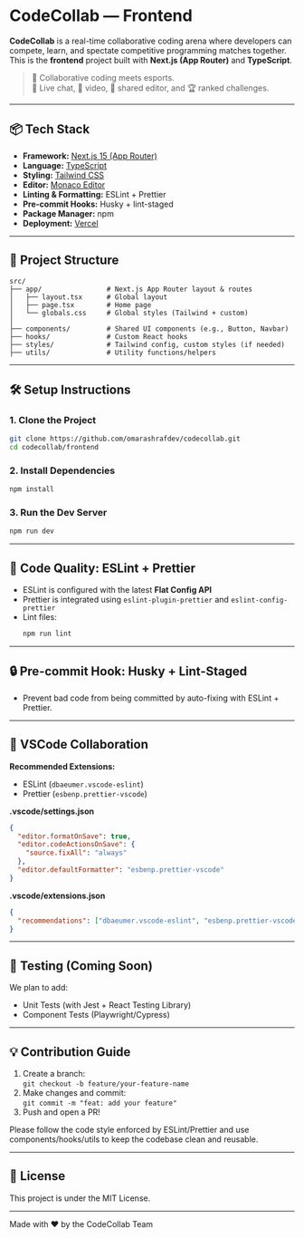 # CodeCollab — Frontend

**CodeCollab** is a real-time collaborative coding arena where developers can compete, learn, and spectate competitive programming matches together. This is the **frontend** project built with **Next.js (App Router)** and **TypeScript**.

> 🚀 Collaborative coding meets esports.  
> 💬 Live chat, 🎥 video, 🧠 shared editor, and 🏆 ranked challenges.

---

## 📦 Tech Stack

- **Framework:** [Next.js 15 (App Router)](https://nextjs.org/docs)
- **Language:** [TypeScript](https://www.typescriptlang.org/)
- **Styling:** [Tailwind CSS](https://tailwindcss.com/)
- **Editor:** [Monaco Editor](https://microsoft.github.io/monaco-editor/)
- **Linting & Formatting:** ESLint + Prettier
- **Pre-commit Hooks:** Husky + lint-staged
- **Package Manager:** npm
- **Deployment:** [Vercel](https://vercel.com)

---

## 🧱 Project Structure

```
src/
├── app/                # Next.js App Router layout & routes
│   ├── layout.tsx      # Global layout
│   ├── page.tsx        # Home page
│   └── globals.css     # Global styles (Tailwind + custom)
│
├── components/         # Shared UI components (e.g., Button, Navbar)
├── hooks/              # Custom React hooks
├── styles/             # Tailwind config, custom styles (if needed)
├── utils/              # Utility functions/helpers
```

---

## 🛠️ Setup Instructions

### 1. Clone the Project

```bash
git clone https://github.com/omarashrafdev/codecollab.git
cd codecollab/frontend
```

### 2. Install Dependencies

```bash
npm install
```

### 3. Run the Dev Server

```bash
npm run dev
```

---

## 🧹 Code Quality: ESLint + Prettier

- ESLint is configured with the latest **Flat Config API**
- Prettier is integrated using `eslint-plugin-prettier` and `eslint-config-prettier`
- Lint files:
  ```bash
  npm run lint
  ```

---

## 🔒 Pre-commit Hook: Husky + Lint-Staged

- Prevent bad code from being committed by auto-fixing with ESLint + Prettier.

---

## 🧠 VSCode Collaboration

**Recommended Extensions:**

- ESLint (`dbaeumer.vscode-eslint`)
- Prettier (`esbenp.prettier-vscode`)

**.vscode/settings.json**

```json
{
  "editor.formatOnSave": true,
  "editor.codeActionsOnSave": {
    "source.fixAll": "always"
  },
  "editor.defaultFormatter": "esbenp.prettier-vscode"
}
```

**.vscode/extensions.json**

```json
{
  "recommendations": ["dbaeumer.vscode-eslint", "esbenp.prettier-vscode"]
}
```

---

## 🧪 Testing (Coming Soon)

We plan to add:

- Unit Tests (with Jest + React Testing Library)
- Component Tests (Playwright/Cypress)

---

## 💡 Contribution Guide

1. Create a branch:  
   `git checkout -b feature/your-feature-name`
2. Make changes and commit:  
   `git commit -m "feat: add your feature"`
3. Push and open a PR!

Please follow the code style enforced by ESLint/Prettier and use components/hooks/utils to keep the codebase clean and reusable.

---

## 📄 License

This project is under the MIT License.

---

Made with ❤️ by the CodeCollab Team
